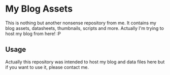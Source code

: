 # My Blog Assets
This is nothing but another nonsense repository from me. It contains my blog assets, datasheets, thumbnails, scripts and more. Actually I'm trying to host my blog from here! :P

## Usage
Actually this repository was intended to host my blog and data files here but if you want to use it, please contact me.
